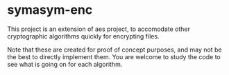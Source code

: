 # symasym-enc
This project is an extension of aes project, to accomodate other cryptographic algorithms quickly for encrypting files.

Note that these are created for proof of concept purposes, and may not be the best to directly implement them. You are welcome to study the code to see what is going on for each algorithm.